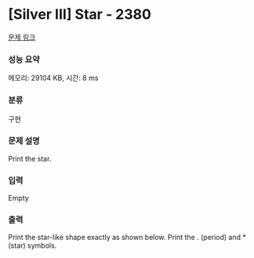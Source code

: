 # [Silver III] Star - 2380 

[문제 링크](https://www.acmicpc.net/problem/2380) 

### 성능 요약

메모리: 29104 KB, 시간: 8 ms

### 분류

구현

### 문제 설명

<p>Print the star.</p>

### 입력 

 Empty

### 출력 

 <p>Print the star-like shape exactly as shown below. Print the . (period) and * (star) symbols.</p>

